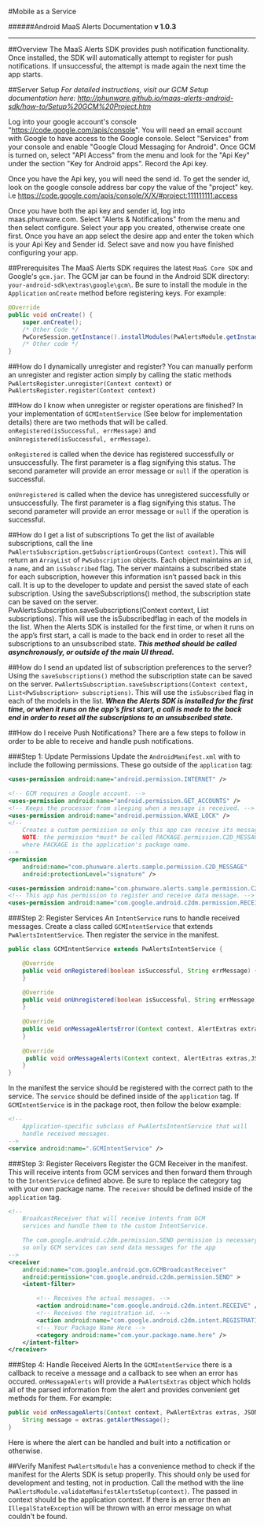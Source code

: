 #Mobile as a Service

######Android MaaS Alerts Documentation
**v 1.0.3**
________________
##Overview
The MaaS Alerts SDK provides push notification functionality.
Once installed, the SDK will automatically attempt to register for push notifications.
If unsuccessful, the attempt is made again the next time the app starts. 

##Server Setup
*For detailed instructions, visit our GCM Setup documentation here: http://phunware.github.io/maas-alerts-android-sdk/how-to/Setup%20GCM%20Project.htm*

Log into your google account's console "https://code.google.com/apis/console".
You will need an email account with Google to have access to the Google console. 
Select "Services" from your console and enable "Google Cloud Messaging for Android". 
Once GCM is turned on, select "API Access" from the menu and look for the "Api Key" under the section "Key for Android apps". Record the Api key.

Once you have the Api key, you will need the send id.
To get the sender id,  look on the google console address bar copy the  value of the "project" key.
i.e https://code.google.com/apis/console/X/X/#project:111111111:access

Once you have both the api key and sender id, log into maas.phunware.com. Select "Alerts & Notifications" from the menu and then select configure. Select your app you created, otherwise create one first. Once you have an app select the desire app and enter the token which is your Api Key and Sender id. Select save and now you have finished configuring your app.


##Prerequisites
The MaaS Alerts SDK requires the latest `MaaS Core SDK` and Google's `gcm.jar`. The GCM jar can be found in the Android SDK directory:
`your-android-sdk\extras\google\gcm\`.
Be sure to install the module in the `Application` `onCreate` method before registering keys. For example:
``` Java
@Override
public void onCreate() {
    super.onCreate();
    /* Other Code */
    PwCoreSession.getInstance().installModules(PwAlertsModule.getInstance(), ...);
    /* Other code */
}
```

##How do I dynamically unregister and register?
You can manually perform an unregister and register action simply by calling the static methods
`PwAlertsRegister.unregister(Context context)` or `PwAlertsRegister.register(Context context)`

##How do I know when unregister or register operations are finished?
In your implementation of `GCMIntentService` (See below for implementation details) there are two methods that
will be called. `onRegistered(isSuccessful, errMessage)` and `onUnregistered(isSuccessful, errMessage)`.

`onRegistered` is called when the device has registered successfully or unsuccessfully.
The first parameter is a flag signifying this status.
The second parameter will provide an error message or `null` if the operation is successful.

`onUnregistered` is called when the device has unregistered successfully or unsuccessfully.
The first parameter is a flag signifying this status.
The second parameter will provide an error message or `null` if the operation is successful.

##How do I get a list of subscriptions
To get the list of available subscriptions, call the line
`PwAlertsSubscription.getSubscriptionGroups(Context context)`.
This will return an `ArrayList` of `PwSubscription` objects.
Each object maintains an `id`, a `name`, and an `isSubscribed` flag.
The server maintains a subscribed state for each subscription, however this information isn’t
passed back in this call. It is up to the developer to update and persist the saved state of each subscription.
Using the saveSubscriptions() method, the subscription state can be saved on the server.
PwAlertsSubscription.saveSubscriptions(Context context, List<PwSubscription> subscriptions). This will use the isSubscribedflag in each of the models in the list.
When the Alerts SDK is installed for the first time, or when it runs on the app’s first start, a call is made to the back end in order to reset all the subscriptions to an unsubscribed state. 
_**This method should be called asynchronously, or outside of the main UI thread.**_

##How do I send an updated list of subscription preferences to the server?
Using the `saveSubscriptions()` method the subscription state can be saved on the server.
`PwAlertsSubscription.saveSubscriptions(Context context, List<PwSubscription> subscriptions)`.
This will use the `isSubscribed` flag in each of the models in the list.
_**When the Alerts SDK is installed for the first time, or when it runs on the app’s first start,
a call is made to the back end in order to reset all the subscriptions to an unsubscribed state.**_

##How do I receive Push Notifications?
There are a few steps to follow in order to be able to receive and handle push notifications.

###Step 1: Update Permissions
Update the `AndroidManifest.xml` with to include the following permissions.
These go outside of the `application` tag:

``` XML
<uses-permission android:name="android.permission.INTERNET" />

<!-- GCM requires a Google account. -->
<uses-permission android:name="android.permission.GET_ACCOUNTS" />
<!-- Keeps the processor from sleeping when a message is received. -->
<uses-permission android:name="android.permission.WAKE_LOCK" />
<!--
    Creates a custom permission so only this app can receive its messages.
    NOTE: the permission *must* be called PACKAGE.permission.C2D_MESSAGE,
    where PACKAGE is the application's package name.
-->
<permission
    android:name="com.phunware.alerts.sample.permission.C2D_MESSAGE"
    android:protectionLevel="signature" />

<uses-permission android:name="com.phunware.alerts.sample.permission.C2D_MESSAGE" />
<!-- This app has permission to register and receive data message. -->
<uses-permission android:name="com.google.android.c2dm.permission.RECEIVE" />
```

###Step 2: Register Services
An `IntentService` runs to handle received messages.
Create a class called `GCMIntentService` that extends `PwAlertsIntentService`.
Then register the service in the manifest.

``` Java
public class GCMIntentService extends PwAlertsIntentService {

    @Override
    public void onRegistered(boolean isSuccessful, String errMessage) {
	}

	@Override
	public void onUnregistered(boolean isSuccessful, String errMessage) {
	}
    
    @Override
    public void onMessageAlertsError(Context context, AlertExtras extras, Exception e) {
    }
        
    @Override
     public void onMessageAlerts(Context context, AlertExtras extras,JSONObject data) {
    }
}
```

In the manifest the service should be registered with the correct path to the service.
The `service` should be defined inside of the `application` tag.
If` GCMIntentService` is in the package root, then follow the below example:
``` XML
<!--
    Application-specific subclass of PwAlertsIntentService that will
    handle received messages.
-->
<service android:name=".GCMIntentService" />
```

###Step 3: Register Receivers
Register the GCM Receiver in the manifest.
This will receive intents from GCM services and then forward them through to the `IntentService` defined above.
Be sure to replace the category tag with your own package name.
The `receiver` should be defined inside of the `application` tag.

``` XML
<!--
    BroadcastReceiver that will receive intents from GCM
    services and handle them to the custom IntentService.

    The com.google.android.c2dm.permission.SEND permission is necessary
    so only GCM services can send data messages for the app
-->
<receiver
    android:name="com.google.android.gcm.GCMBroadcastReceiver"
    android:permission="com.google.android.c2dm.permission.SEND" >
    <intent-filter>

        <!-- Receives the actual messages. -->
        <action android:name="com.google.android.c2dm.intent.RECEIVE" />
        <!-- Receives the registration id. -->
        <action android:name="com.google.android.c2dm.intent.REGISTRATION" />
        <!-- Your Package Name Here -->
        <category android:name="com.your.package.name.here" />
    </intent-filter>
</receiver>
```

###Step 4: Handle Received Alerts
In the `GCMIntentService` there is a callback to receive a message and a callback to see when an error has occured.
`onMessageAlerts` will provide a `PwAlertsExtras` object which holds all of the parsed information from
the alert and provides convenient get methods for them. For example:

``` Java
public void onMessageAlerts(Context context, PwAlertExtras extras, JSONObject data) {
    String message = extras.getAlertMessage();
}
```

Here is where the alert can be handled and built into a notification or otherwise.

##Verify Manifest
`PwAlertsModule` has a convenience method to check if the manifest for the Alerts SDK is setup properlly.
This should only be used for development and testing, not in production.
Call the method with the line `PwAlertsModule.validateManifestAlertsSetup(context)`. The passed in context should be the
application context. If there is an error then an `IllegalStateException` will be thrown with an error message on what
couldn't be found.
